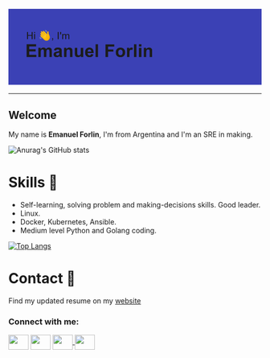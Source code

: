 [![MasterHead](https://github.com/emaaForlin/emaaForlin/blob/main/header.png)](https://github.com/emaaForlin/emaaForlin)

---
## Welcome
My name is **Emanuel Forlin**, I'm from Argentina and I'm an SRE in making.

![Anurag's GitHub stats](https://github-readme-stats.vercel.app/api?username=emaaForlin&show_icons=true&theme=blueberry&layout=compact)


# Skills 🏹

* Self-learning, solving problem and making-decisions skills. Good leader.
* Linux.
* Docker, Kubernetes, Ansible.
* Medium level Python and Golang coding.

[![Top Langs](https://github-readme-stats.vercel.app/api/top-langs/?username=emaaForlin&layout=compact&theme=blueberry)](https://github.com/anuraghazra/github-readme-stats)

# Contact 🤙

Find my updated resume on my [website](bit.ly/emaaForlin) 

<h3 align="left">Connect with me:</h3>
<p align="left">
<a href="https://twitter.com/emaa_forlin14" target="blank"><img align="center" src="https://cdn.jsdelivr.net/npm/simple-icons@3.0.1/icons/twitter.svg" alt="" height="30" width="40" /></a>
<a href="https://www.linkedin.com/in/emanuel-forlin/" target="blank"><img align="center" src="https://cdn.jsdelivr.net/npm/simple-icons@3.0.1/icons/linkedin.svg" alt="" height="30" width="40" /></a>
<a href="https://www.instagram.com/emaa_forlin/" target="blank"><img align="center" src="https://cdn.jsdelivr.net/npm/simple-icons@3.0.1/icons/instagram.svg" alt="" height="30" width="40" /</a>
<a href="https://open.spotify.com/user/3098kbtn6hofgo2nyr8h4c2te?si=be280dfa1da24a55" target="blank"><img align="center" src="https://cdn.jsdelivr.net/npm/simple-icons@3.0.1/icons/spotify.svg" alt="" height="30" width="40" /></a>
</p>
